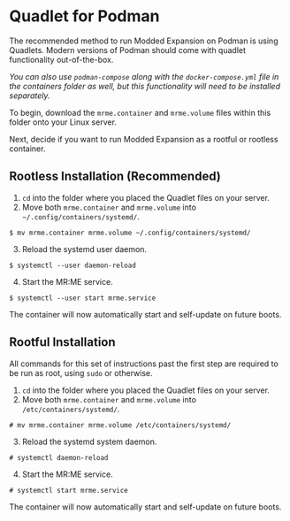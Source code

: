 # Quadlet for Podman
The recommended method to run Modded Expansion on Podman is using Quadlets. Modern versions of Podman should come with quadlet functionality out-of-the-box.

*You can also use `podman-compose` along with the `docker-compose.yml` file in the containers folder as well, but this functionality will need to be installed separately.*

To begin, download the `mrme.container` and `mrme.volume` files within this folder onto your Linux server.

Next, decide if you want to run Modded Expansion as a rootful or rootless container.

## Rootless Installation (Recommended)
1. `cd` into the folder where you placed the Quadlet files on your server.
2. Move both `mrme.container` and `mrme.volume` into `~/.config/containers/systemd/`.
```
$ mv mrme.container mrme.volume ~/.config/containers/systemd/
```
3. Reload the systemd user daemon.
```
$ systemctl --user daemon-reload
```
4. Start the MR:ME service.
```
$ systemctl --user start mrme.service
```

The container will now automatically start and self-update on future boots.

## Rootful Installation
All commands for this set of instructions past the first step are required to be run as root, using `sudo` or otherwise.
1. `cd` into the folder where you placed the Quadlet files on your server.
2. Move both `mrme.container` and `mrme.volume` into `/etc/containers/systemd/`.
```
# mv mrme.container mrme.volume /etc/containers/systemd/
```
3. Reload the systemd system daemon.
```
# systemctl daemon-reload
```
4. Start the MR:ME service.
```
# systemctl start mrme.service
```

The container will now automatically start and self-update on future boots.
